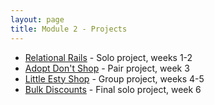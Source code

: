 ```yaml
---
layout: page
title: Module 2 - Projects
---
```


*  [Relational Rails](./relational_rails/) - Solo project, weeks 1-2
*  [Adopt Don't Shop](https://github.com/turingschool-examples/adopt-dont-shop-7) - Pair project, week 3
*  [Little Esty Shop](https://github.com/turingschool-examples/little-shop-7) - Group project, weeks 4-5
*  [Bulk Discounts](https://backend.turing.edu/module2/projects/bulk_discounts/) - Final solo project, week 6
